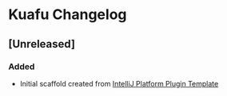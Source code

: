 <!-- Keep a Changelog guide -> https://keepachangelog.com -->

# Kuafu Changelog

## [Unreleased]
### Added
- Initial scaffold created from [IntelliJ Platform Plugin Template](https://github.com/JetBrains/intellij-platform-plugin-template)
